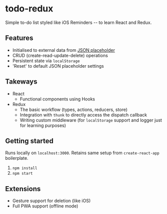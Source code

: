 # todo-redux

Simple to-do list styled like iOS Reminders -- to learn React and Redux.

## Features
* Initialised to external data from [JSON placeholder](https://jsonplaceholder.typicode.com/)
* CRUD (create-read-update-delete) operations
* Persistent state via `localStorage`
* 'Reset' to default JSON placeholder settings

## Takeways
* React
  * Functional components using Hooks
* Redux
  * The basic workflow (types, actions, reducers, store)
  * Integration with `thunk` to directly access the dispatch callback
  * Writing custom middleware (for `localStorage` support and logger just for learning purposes)

## Getting started
Runs locally on `localhost:3000`. Retains same setup from `create-react-app` boilerplate.

1. `npm install`
2. `npm start`

## Extensions
* Gesture support for deletion (like iOS)
* Full PWA support (offline mode)